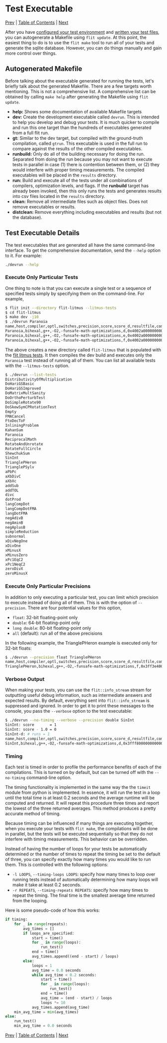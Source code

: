 # Test Executable

[Prev](writing-test-cases.md)
|
[Table of Contents](README.md)
|
[Next](database-structure.md)

After you have [configured your test environment](flit-configuration-file.md)
and [written your test files](writing-test-cases.md), you can autogenerate a
Makefile using `flit update`.  At this point, the easiest thing to do is to use
the `flit make` tool to run all of your tests and generate the sqlite database.
However, you can do things manually and gain more control over things.

## Autogenerated Makefile

Before talking about the executable generated for running the tests, let's
briefly talk about the generated Makefile.  There are a few targets worth
mentioning.  This is not a comprehensive list.  A comprehensive list can be
obtained by calling `make help` after generating the Makefile using `flit
update`.

- **help:** Shows some documentation of available Makefile targets
- **dev:**  Create the development executable called `devrun`.  This is
  intended to help you develop and debug your tests.  It is much quicker to
  compile and run this one target than the hundreds of executables generated
  from a full flit run.
- **gt:** Similar to the dev target, but compiled with the ground-truth
  compilation, called `gtrun`.  This executable is used in the full run to
  compare against the results of the other compiled executables.
- **runbuild:** Only do all of the building necessary for doing the run.
  Separated from doing the run because you may not want to execute tests in
  parallel in case (1) there is contention between them, or (2) they would
  interfere with proper timing measurements.  The compiled executables will be
  placed in the `results` directory.
- **run:** Build and execute all of the tests under all combinations of
  compilers, optimization levels, and flags.  If the **runbuild** target has
  already been invoked, then this only runs the tests and generates results
  into csv files located in the `results` directory.
- **clean:** Remove all intermediate files such as object files.  Does not
  remove executables or results.
- **distclean:** Remove everything including executables and results (but not
  the database).

## Test Executable Details

The test executables that are generated all have the same command-line
interface.  To get the comprehensive documentation, send the `--help` option to
it.  For example:

```bash
./devrun --help
```

### Execute Only Particular Tests

One thing to note is that you can execute a single test or a sequence of
specified tests simply by specifying them on the command-line.  For example,

```bash
$ flit init --directory flit-litmus --litmus-tests
$ cd flit-litmus
$ make dev -j10
$ ./devrun Paranoia
name,host,compiler,optl,switches,precision,score,score_d,resultfile,comparison,comparison_d,file,nanosec
Paranoia,bihexal,g++,-O2,-funsafe-math-optimizations,d,0x4002a000000000000000,10,NULL,NULL,NULL,devrun,1000028414
Paranoia,bihexal,g++,-O2,-funsafe-math-optimizations,e,0x4002a000000000000000,10,NULL,NULL,NULL,devrun,1000030686
Paranoia,bihexal,g++,-O2,-funsafe-math-optimizations,f,0x4002a000000000000000,10,NULL,NULL,NULL,devrun,1000043012
```

The above creates a new directory called `flit-litmus` that is populated with
the [flit litmus tests](litmus-tests.md).  It then compiles the dev build and
executes only the `Paranoia` test instead of running all
of them.  You can list all available tests with the `--litmus-tests` option.

```bash
$ ./devrun --list-tests
DistributivityOfMultiplication
DoHariGSBasic
DoHariGSImproved
DoMatrixMultSanity
DoOrthoPerturbTest
DoSimpleRotate90
DoSkewSymCPRotationTest
Empty
FMACancel
FtoDecToF
InliningProblem
KahanSum
Paranoia
ReciprocalMath
RotateAndUnrotate
RotateFullCircle
ShewchukSum
SinInt
TrianglePHeron
TrianglePSylv
aPbPc
aXbDivC
aXbXc
addSub
addTOL
divc
dotProd
langCompDot
langCompDotFMA
langDotFMA
negAdivB
negAminB
negAplusB
simpleReduction
subnormal
xDivNegOne
xDivOne
xMinusX
xMinusZero
xPc1EqC2
xPc1NeqC2
zeroDivX
zeroMinusX
```

### Execute Only Particular Precisions

In addition to only executing a particular test, you can limit which precision to execute instead of doing all of them.  This is with the option of `--precision`.  There are four potential values for this option,

- `float`: 32-bit floating-point only
- `double`: 64-bit floating-point only
- `long double`: 80-bit floating-point only
- `all` (default): run all of the above precisions

In the following example, the TrianglePHeron example is executed only for 32-bit floats:

```bash
$ ./devrun --precision float TrianglePHeron
name,host,compiler,optl,switches,precision,score,score_d,resultfile,comparison,comparison_d,file,nanosec
TrianglePHeron,bihexal,g++,-O2,-funsafe-math-optimizations,f,0x3ff3e400000000000000,0.00043487548828125,NULL,NULL,NULL,devrun,6137
```

### Verbose Output

When making your tests, you can use the `flit::info_stream` stream for
outputting useful debug information, such as intermediate answers and expected
results.  By default, everything sent into `flit::info_stream` is suppressed
and ignored.  In order to get it to print these messages to the console, you
pass the `--verbose` option to the test executable:

```bash
$ ./devrun --no-timing --verbose --precision double SinInt
SinInt: score       = 1
SinInt: score - 1.0 = 0
SinInt-d: # runs = 1
name,host,compiler,optl,switches,precision,score,score_d,resultfile,comparison,comparison_d,file,nanosec
SinInt,bihexal,g++,-O2,-funsafe-math-optimizations,d,0x3fff8000000000000000,1,NULL,NULL,NULL,devrun,0
```

### Timing

Each test is timed in order to profile the performance benefits of each of the
compilations.  This is turned on by default, but can be turned off with the
`--no-timing` command-line option.

The timing functionality is implemented in the same way the the `timeit` module
from python is implemented.  In essence, it will run the test in a loop until
the total time is at least 0.2 seconds and the average runtime will be computed
and returned.  It will repeat this procedure three times and report the lowest
of the three returned averages.  This method produces a pretty accurate method
of timing.

Because timing can be influenced if many things are executing together, when
you execute your tests with `flit make`, the compilations will be done in
parallel, but the tests will be executed sequentially so that they do not
interfere with timing measurements.  This behavior can be overridden.

Instead of having the number of loops for your tests be automatically
determined or the number of times to repeat the timing be set to the default of
three, you can specify exactly how many times you would like to run them.  This
is controlled with the following options:

- `-l LOOPS`, `--timing-loops LOOPS`: specify how many times to loop over
  running tests instead of automatically determining how many loops will make
  it take at least 0.2 seconds.
- `-r REPEATS`, `--timing-repeats REPEATS`: specify how many times to repeat
  the timing.  The final time is the smallest average time returned from the
  looping.

Here is some pseudo-code of how this works:

```python
if timing:
    for _ in range(repeats):
        avg_times = []
        if loops_are_specified:
            start = time()
            for _ in range(loops):
                run_test()
            end = time()
            avg_times.append((end - start) / loops)
        else:
            loops = 1
            avg_time = 0.0 seconds
            while avg_time < 0.2 seconds:
                start = time()
                for _ in range(loops):
                    run_test()
                end = time()
                avg_time = (end - start) / loops
                loops *= 10
            avg_times.append(avg_time)
    min_avg_time = min(avg_times)
else:
    run_test()
    min_avg_time = 0.0 seconds
```

[Prev](writing-test-cases.md)
|
[Table of Contents](README.md)
|
[Next](database-structure.md)
